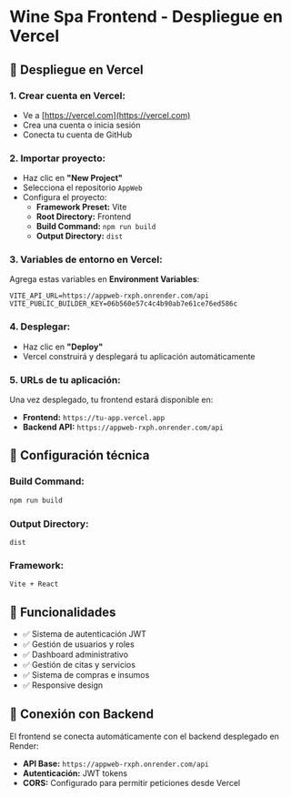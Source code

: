 # Wine Spa Frontend - Despliegue en Vercel

## 🚀 Despliegue en Vercel

### 1. **Crear cuenta en Vercel:**
- Ve a [https://vercel.com](https://vercel.com)
- Crea una cuenta o inicia sesión
- Conecta tu cuenta de GitHub

### 2. **Importar proyecto:**
- Haz clic en **"New Project"**
- Selecciona el repositorio `AppWeb`
- Configura el proyecto:
  - **Framework Preset:** Vite
  - **Root Directory:** Frontend
  - **Build Command:** `npm run build`
  - **Output Directory:** `dist`

### 3. **Variables de entorno en Vercel:**
Agrega estas variables en **Environment Variables**:

```
VITE_API_URL=https://appweb-rxph.onrender.com/api
VITE_PUBLIC_BUILDER_KEY=06b560e57c4c4b90ab7e61ce76ed586c
```

### 4. **Desplegar:**
- Haz clic en **"Deploy"**
- Vercel construirá y desplegará tu aplicación automáticamente

### 5. **URLs de tu aplicación:**
Una vez desplegado, tu frontend estará disponible en:
- **Frontend:** `https://tu-app.vercel.app`
- **Backend API:** `https://appweb-rxph.onrender.com/api`

## 🔧 Configuración técnica

### **Build Command:**
```bash
npm run build
```

### **Output Directory:**
```
dist
```

### **Framework:**
```
Vite + React
```

## 📱 Funcionalidades

- ✅ Sistema de autenticación JWT
- ✅ Gestión de usuarios y roles
- ✅ Dashboard administrativo
- ✅ Gestión de citas y servicios
- ✅ Sistema de compras e insumos
- ✅ Responsive design

## 🔗 Conexión con Backend

El frontend se conecta automáticamente con el backend desplegado en Render:
- **API Base:** `https://appweb-rxph.onrender.com/api`
- **Autenticación:** JWT tokens
- **CORS:** Configurado para permitir peticiones desde Vercel
